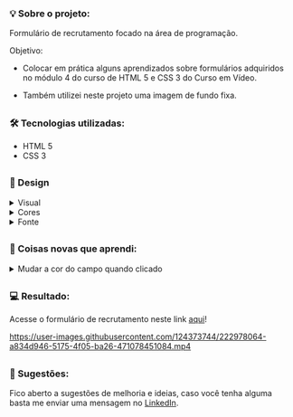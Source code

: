 ### 💡 Sobre o projeto:

Formulário de recrutamento focado na área de programação. 

Objetivo:

- Colocar em prática alguns aprendizados sobre formulários adquiridos no módulo 4 do curso de HTML 5 e CSS 3 do Curso em Vídeo.

- Também utilizei neste projeto uma imagem de fundo fixa.

##

### 🛠 Tecnologias utilizadas:

- HTML 5
- CSS 3

##

### 🎨 Design 

<details>
<summary>Visual</summary>

O conceito visual foi focado no minimalismo e o uso de bordas arredondadas para trazer um aspecto mais orgânico.

</details>

<details>
<summary>Cores</summary>

Utilizei uma paleta com 4 cores, sendo 2 cores básicas (preto e branco) para o corpo do formulário, textos e 2 cores para destaques (azul-marinho e azul-claro) em títulos, subtítulos, listas e botão.

<p>Cores utilizadas:</p>

- #000000 (preto)
- #ffffff (branco)
- #1c4966 (azul-marinho)
- #296d98 (azul-claro)

</details>

<details>
<summary>Fonte</summary>

A fonte utilizada em todo o projeto foi a [Inter]( https://fonts.google.com/specimen/Inter ), ocorrendo variações apenas de peso no H1 e subtítulos.

</details>

##

### 📝 Coisas novas que aprendi:

<details>
<summary>Mudar a cor do campo quando clicado</summary>

Encontrei duas maneiras de fazer isso no W3Schools, uma delas é mudar a [cor da borda do campo](https://www.w3schools.com/css/tryit.asp?filename=trycss_form_focus2) e a outra é para mudar a [cor de fundo do campo](https://www.w3schools.com/css/tryit.asp?filename=trycss_form_focus).

</details>

##

### 💻 Resultado:

Acesse o formulário de recrutamento neste link [aqui](https://oliveltonsantos.github.io/formulario-de-recrutamento/)!

https://user-images.githubusercontent.com/124373744/222978064-a834d946-5175-4f05-ba26-471078451084.mp4

##

### 💬 Sugestões:

Fico aberto a sugestões de melhoria e ideias, caso você tenha alguma basta me enviar uma mensagem no [LinkedIn](https://www.linkedin.com/in/olivelton-santos).
